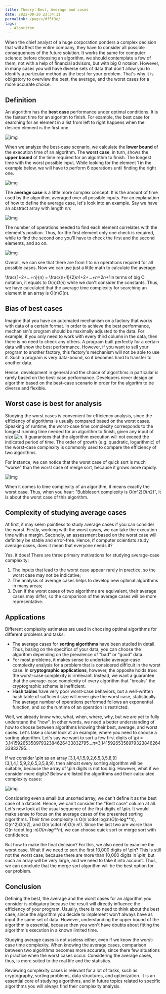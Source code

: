 ```yaml
---
title: Theory：Best, Average and cases
date: 2022-09-20 23:34:11
permalink: /pages/df5f3e/
tags:
  - Algorithm
---
```

When the chief analyst of a huge corporation ponders a complex decision that will affect the entire company, they have to consider all possible consequences of the future solution. It works the same for computer science: before choosing an algorithm, we should contemplate a few of them, not with a help of financial advisors, but with big O notaion. However, in many cases you will have diverse sets of data that don't allow you to identify a particular method as the best for your problem. That's why it is obligatory to overview the best, the average, and the worst cases for a more accurate choice.

## Definition

An algorithm has the **best case** performance under optimal conditions. It is the fastest time for an algoritm to finish. For example, the best case for searching for an element in a list from left to right happens when the desired element is the first one.

![img](https://ucarecdn.com/8086fbe7-2c37-4ffa-a6ea-57998eee34cc/)

When we analyze the best-case scenario, we calculate the **lower bound** of the execution time of an algorithm. The **worst case**, in turn, shows the **upper bound** of the time required for an algorithm to finish. The longest time with the worst possible input. While looking for the element 1 in the example below, we will have to perform 6 operations until finding the right one.

![img](https://ucarecdn.com/67f1acc7-e3b3-46f2-a47c-ce7762bcd0dc/)

The **average case** is a little more complex concept. It is the amount of time used by the algorithm, averaged over all possible inputs. For an explanation of how to define the average case, let's look into an example. Say we have an abstract array with length n*n*:

![img](https://ucarecdn.com/d78ee78c-e64b-4be5-a1da-6c32f6c21ae3/)

The number of operations needed to find each element correlates with the element's position. Thus, for the first element only one check is required, while to find the second one you'll have to check the first and the second elements, and so on.

![img](https://ucarecdn.com/3128f94a-dcb2-4c01-8f74-87dbdb7e834a/)

Overall, we can see that there are from 1 to n*n* operations required for all possible cases. Now we can use just a little math to calculate the average:

\frac{1+2+...+n}{n} = \frac{n+1}{2}*n*1+2+...+*n*=2*n*+1In terms of big O notation, it equals to O(n)*O*(*n*) while we don't consider the constants. Thus, we have calculated that the average time complexity for searching an element in an array is O(n)*O*(*n*).

## Bias of best cases

Imagine that you have an automated mechanism on a factory that works with data of a certain format. In order to achieve the best performance, mechanism's program should be maximally adjusted to the data. For example, if you only need to work with every third column in the data, then there is no need to check any others. A program built perfectly for a certain data will show the best performance. However, if you want to sell your program to another factory, this factory's mechanism will not be able to use it. Such a program is very data-bound, so it becomes hard to transfer to another data.

Hence, development in general and the choice of algorithms in particular is rarely based on the best-case performance. Developers never design an algorithm based on the best-case scenario in order for the algoritm to be diverse and flexible.

## Worst case is best for analysis

Studying the worst cases is convenient for efficiency analysis, since the efficiency of algorithms is usually compared based on the worst cases. Speaking of runtime, the worst-case time complexity corresponds to the longest running time needed for an algorithm to finish, given any input of size ![n](https://wikimedia.org/api/rest_v1/media/math/render/svg/a601995d55609f2d9f5e233e36fbe9ea26011b3b). It guarantees that the algorithm execution will not exceed the indicated period of time. The order of growth (e.g. quadratic, logarithmic) of the worst-case complexity is commonly used to compare the efficiency of two algorithms.

For instance, we can notice that the worst case of quick sort is much "worse" than the worst case of merge sort, because it grows more rapidly.

![img](https://ucarecdn.com/39fcb023-e6c2-4e1b-9518-4c14dac8de1d/)

When it comes to time complexity of an algorithm, it means exactly the worst case. Thus, when you hear: "Bubblesort complexity is O(n^2)*O*(*n*2)", it is about the worst case of this algorithm.

## Complexity of studying average cases

At first, it may seem pointless to study average cases if you can consider the worst. Firstly, working with the worst cases, we can take the execution time with a margin. Secondly, an assessment based on the worst case will definitely be stable and error-free. Hence, if computer scientists study average cases, does it mean that everyone needs it?

Yes, it does! There are three primary motivations for studying average-case complexity:

1. The inputs that lead to the worst case appear rarely in practice, so the worst case may not be indicative;
2. The analysis of average cases helps to develop new optimal algorithms in many areas;
3. Even if the worst cases of two algorithms are equivalent, their average cases may differ, so the comparison of the average cases will be more representative.

## Applications

Different complexity estimates are used in choosing optimal algorithms for different problems and tasks:

- The average cases for **sorting algorithms** have been studied in detail. Thus, basing on the specifics of your data, you can choose the algorithm depending on the prevalence of "bad" or "good" data.
- For most problems, it makes sense to undertake average-case complexity analysis for a problem that is considered difficult in the worst case. In **cryptographic applications**, however, the opposite holds true: the worst-case complexity is irrelevant. Instead, we want a guarantee that the average-case complexity of every algorithm that "breaks" the cryptographic scheme is inefficient.
- **Hash tables** have very poor worst-case behaviors, but a well-written hash table of sufficient size will never give the worst case, statistically. The average number of operations performed follows an exponential function, and so the runtime of an operation is restricted.

Well, we already know who, what, when, where, why, but we are yet to fully understand the "how". In other words, we need a better understanding of how to choose between algorithms knowing their best, average, and worst cases. Let's take a closer look at an example, where you need to choose a sorting algorithm. Let's say we want to sort a few first digits of \pi = 3,1415926535897932384626433832795...*π*=3,1415926535897932384626433832795...

If we consider \pi*π* as an array [3,1,4,1,5,9,2,6,5,3,5,8,9][3,1,4,1,5,9,2,6,5,3,5,8,9], then almost every sorting algorithm will be suitable, because the array of \pi*π* digits is not too big. However, what if we consider more digits? Below are listed the algorithms and their calculated complexity cases:

![img](https://ucarecdn.com/0e9bdabe-bdd0-431a-800b-5d07e081d267/)

Considering even a small but unsorted array, we can't define it as the best case of a dataset. Hence, we can't consider the "Best case" column at all. Let's now look at the usual sequence of the first digits of \pi*π*. It would make sense to focus on the average cases of the presented sorting algorithms. Their time complexity is O(n \cdot log\:n)*O*(*n*⋅*l**o**g**n*), O(n^2)*O*(*n*2), and O(n \cdot n!)*O*(*n*⋅*n*!). Since the last two are worse than O(n \cdot log \:n)*O*(*n*⋅*l**o**g**n*), we can choose quick sort or merge sort with confidence.

But how to make the final decision? For this, we also need to examine the worst case. What if we need to sort the first 10,000 digits of \pi*π*? This is still not the worst case, because there are more than 10,000 digits in \pi*π*, but such an array will be very large, and we need to take it into account. Thus, we can conclude that the merge sort algorithm will be the best option for our problem.

## Conclusion

Defining the best, the average and the worst cases for an algorithm you consider is obligatory because the result will directly influence the efficiency of your program. Usually, there is no need to think about the best case, since the algorithm you decide to implement won't always have as input the same set of data. However, understanding the upper bound of the algorithm is essential, because then you won't have doubts about fitting the algorithm's execution in a known limited time.

Studying average cases is not useless either, even if we know the worst-case time complexity. When knowing the average cases, comparison between two algorithms becomes more accurate, since there few situations in practice when the worst cases occur. Considering the average cases, thus, is more suited to the real life and the statistics.

Reviewing complexity cases is relevant for a lot of tasks, such as cryptography, sorting problems, data structures, and optimization. It is an essential core of studying algorithms, and in future topics related to specific algorithms you will always find their complexity analysis.